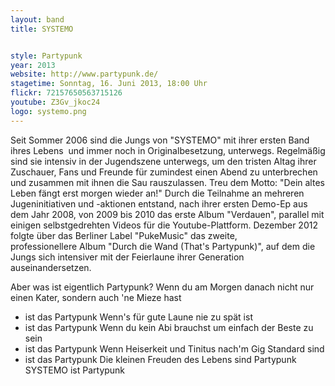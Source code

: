```yaml
---
layout: band
title: SYSTEMO


style: Partypunk
year: 2013
website: http://www.partypunk.de/
stagetime: Sonntag, 16. Juni 2013, 18:00 Uhr
flickr: 72157650563715126
youtube: Z3Gv_jkoc24
logo: systemo.png
---
```

Seit Sommer 2006 sind die Jungs von "SYSTEMO" mit ihrer ersten Band ihres Lebens  und immer noch in Originalbesetzung, unterwegs.
Regelmäßig sind sie intensiv in der Jugendszene unterwegs, um den tristen Altag ihrer Zuschauer, Fans und Freunde für zumindest einen Abend zu unterbrechen und zusammen mit ihnen die Sau rauszulassen. Treu dem Motto: "Dein altes Leben fängt erst morgen wieder an!"
Durch die Teilnahme an mehreren Jugeninitiativen und -aktionen entstand, nach ihrer ersten Demo-Ep aus dem Jahr 2008, von 2009 bis 2010 das erste Album "Verdauen", parallel mit einigen selbstgedrehten Videos für die Youtube-Plattform.
Dezember 2012 folgte über das Berliner Label "PukeMusic" das zweite, professionellere Album "Durch die Wand (That's Partypunk)", auf dem die Jungs sich intensiver mit der Feierlaune ihrer Generation auseinandersetzen.


Aber was ist eigentlich Partypunk?
Wenn du am Morgen danach nicht nur einen Kater, sondern auch 'ne Mieze hast
- ist das Partypunk
Wenn's für gute Laune nie zu spät ist
- ist das Partypunk
Wenn du kein Abi brauchst um einfach der Beste zu sein
- ist das Partypunk
Wenn Heiserkeit und Tinitus nach'm Gig Standard sind
- ist das Partypunk
Die kleinen Freuden des Lebens sind Partypunk
SYSTEMO ist Partypunk
